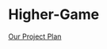# Higher-Game
[Our Project Plan](https://docs.google.com/document/d/1tlee9ZN4sggr0OwswLIlGsBTpruqyP4GG9FAlrF_VfU/edit?usp=sharing)

